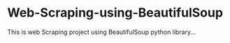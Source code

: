 # Web-Scraping-using-BeautifulSoup
This is web Scraping project using BeautifulSoup python library...
